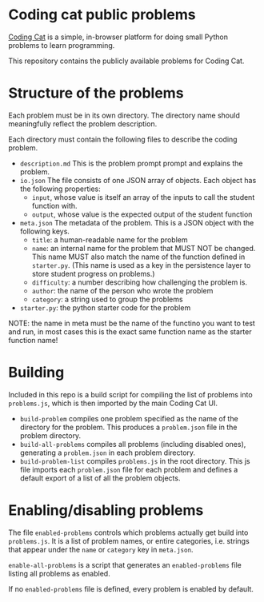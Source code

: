 # Coding cat public problems

[Coding Cat](https://github.com/tsani/coding-cat) is a simple, in-browser platform for doing small
Python problems to learn programming.

This repository contains the publicly available problems for Coding Cat.

# Structure of the problems

Each problem must be in its own directory. The directory name should meaningfully reflect the
problem description.

Each directory must contain the following files to describe the coding problem.

- `description.md`
  This is the problem prompt prompt and explains the problem.
- `io.json`
  The file consists of one JSON array of objects. Each object has the following properties:
  - `input`, whose value is itself an array of the inputs to call the student function with.
  - `output`, whose value is the expected output of the student function
- `meta.json`
  The metadata of the problem. This is a JSON object with the following keys.
  - `title`: a human-readable name for the problem
  - `name`: an internal name for the problem that MUST NOT be changed. This name MUST also match
    the name of the function defined in `starter.py`.
    (This name is used as a key in the persistence layer to store student progress on problems.)
  - `difficulty`: a number describing how challenging the problem is.
  - `author`: the name of the person who wrote the problem
  - `category`: a string used to group the problems
- `starter.py`: the python starter code for the problem

NOTE: the name in meta must be the name of the functino you want to test and
run, in most cases this is the exact same function name as the starter function
name!

# Building

Included in this repo is a build script for compiling the list of problems into `problems.js`,
which is then imported by the main Coding Cat UI.

- `build-problem` compiles one problem specified as the name of the directory for the problem. This
  produces a `problem.json` file in the problem directory.
- `build-all-problems` compiles all problems (including disabled ones), generating a `problem.json`
  in each problem directory.
- `build-problem-list` compiles `problems.js` in the root directory. This js file imports each
  `problem.json` file for each problem and defines a default export of a list of all the problem
  objects.

# Enabling/disabling problems

The file `enabled-problems` controls which problems actually get build into `problems.js`. It is a
list of problem names, or entire categories, i.e. strings that appear under the `name` or `category` key in `meta.json`.

`enable-all-problems` is a script that generates an `enabled-problems` file listing all problems as
enabled.

If no `enabled-problems` file is defined, every problem is enabled by default.
